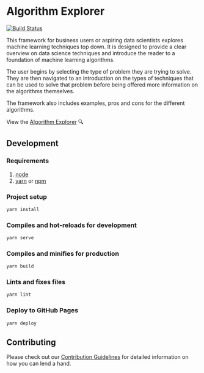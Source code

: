 # Algorithm Explorer

[![Build Status](https://travis-ci.com/lrodrig-ibm/ai-explorer.svg?branch=master)](https://travis-ci.com/lrodrig-ibm/ai-explorer)

This framework for business users or aspiring data scientists explores machine learning techniques top down. It is designed to provide a clear overview on data science techniques and introduce the reader to a foundation of machine learning algorithms.

The user begins by selecting the type of problem they are trying to solve. They are then navigated to an introduction on the types of techniques that can be used to solve that problem before being offered more information on the algorithms themselves.

The framework also includes examples, pros and cons for the different algorithms.

View the [Algorithm Explorer](https://lrodrig-ibm.github.io/ai-explorer) 🔍

## Development

### Requirements

1. [node](https://nodejs.org/en/)
2. [yarn](https://yarnpkg.com/en/) or [npm](https://www.npmjs.com/)

### Project setup

```bash
yarn install
```

### Compiles and hot-reloads for development

```bash
yarn serve
```

### Compiles and minifies for production

```bash
yarn build
```

### Lints and fixes files

```bash
yarn lint
```

### Deploy to GitHub Pages

```bash
yarn deploy
```

## Contributing

Please check out our [Contribution Guidelines](./CONTRIBUTING.md) for detailed information on how you can lend a hand.
